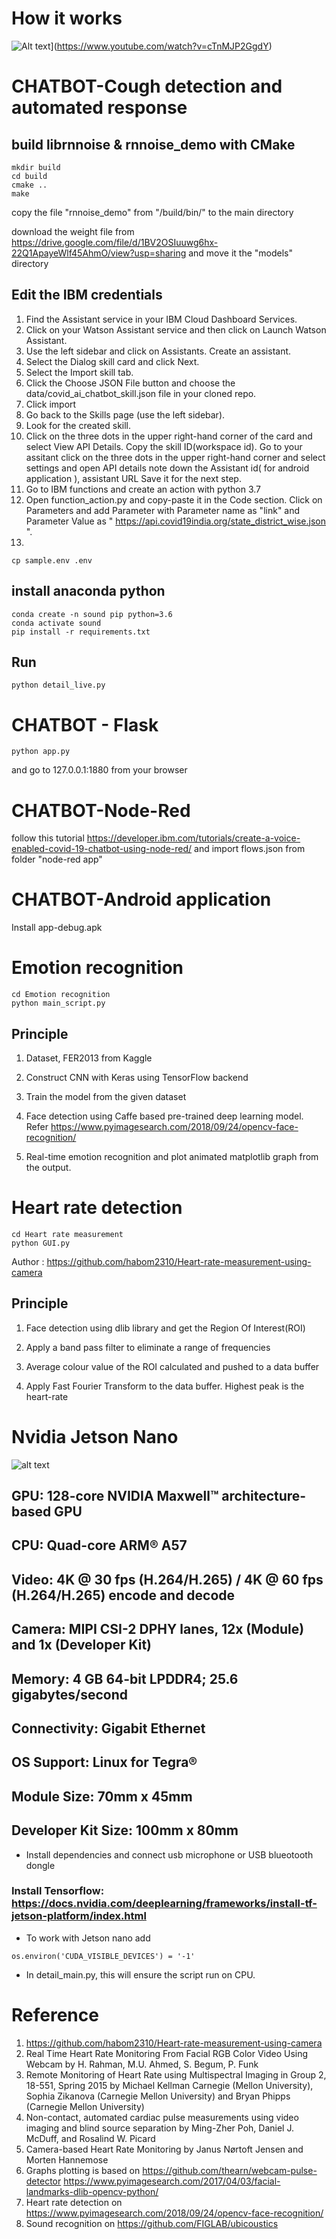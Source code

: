 # How it works
![Alt text](https://img.youtube.com/vi/cTnMJP2GgdY/0.jpg)](https://www.youtube.com/watch?v=cTnMJP2GgdY)

# CHATBOT-Cough detection and automated response

## build librnnoise & rnnoise_demo with CMake

```
mkdir build
cd build
cmake ..
make
```

copy the file "rnnoise_demo" from "/build/bin/" to the main directory

download the weight file from https://drive.google.com/file/d/1BV2OSIuuwg6hx-22Q1ApayeWlf45AhmO/view?usp=sharing
and move it the "models" directory
## Edit the IBM credentials

1. Find the Assistant service in your IBM Cloud Dashboard Services.
2. Click on your Watson Assistant service and then click on Launch Watson Assistant.
3. Use the left sidebar and click on Assistants. Create an assistant.
4. Select the Dialog skill card and click Next.
5. Select the Import skill tab.
6. Click the Choose JSON File button and choose the data/covid_ai_chatbot_skill.json file in your cloned repo.
7. Click import
8. Go back to the Skills page (use the left sidebar).
9. Look for the created skill.
10. Click on the three dots in the upper right-hand corner of the card and select View API Details.
Copy the skill ID(workspace id). Go to your assitant click on the three dots in the upper right-hand corner and select settings and open API details note down the Assistant id( for android application ), assistant URL Save it for the next step.
11. Go to IBM functions and create an action with python 3.7 
12. Open function_action.py and copy-paste it in the Code section. Click on Parameters and add Parameter with Parameter name as "link" and Parameter Value as " https://api.covid19india.org/state_district_wise.json ".
13.
```
cp sample.env .env
```


## install anaconda python
```
conda create -n sound pip python=3.6
conda activate sound
pip install -r requirements.txt
```

## Run

```
python detail_live.py
```
# CHATBOT - Flask

```
python app.py
```
and go to 127.0.0.1:1880 from your browser

# CHATBOT-Node-Red

follow this tutorial https://developer.ibm.com/tutorials/create-a-voice-enabled-covid-19-chatbot-using-node-red/
and import flows.json from folder "node-red app"

# CHATBOT-Android application

Install app-debug.apk

# Emotion recognition
```
cd Emotion recognition
python main_script.py
```
## Principle
1. Dataset, FER2013 from Kaggle

2. Construct CNN with Keras using TensorFlow backend

3. Train the model from the given dataset

4. Face detection using Caffe based pre-trained deep learning model. Refer https://www.pyimagesearch.com/2018/09/24/opencv-face-recognition/

5. Real-time emotion recognition and plot animated matplotlib graph from the output.

# Heart rate detection

```
cd Heart rate measurement
python GUI.py
```
Author : https://github.com/habom2310/Heart-rate-measurement-using-camera

## Principle

1. Face detection using dlib library and get the Region Of Interest(ROI)

2. Apply a band pass filter to eliminate a range of frequencies

3. Average colour value of the ROI calculated and pushed to a data buffer

4. Apply Fast Fourier Transform to the data buffer. Highest peak is the heart-rate

# Nvidia Jetson Nano
![alt text](https://www.waveshare.com/img/devkit/accBoard/Fan-4010-12V/Fan-4010-12V-3_800.jpg)
## GPU: 128-core NVIDIA Maxwell™ architecture-based GPU
## CPU: Quad-core ARM® A57
## Video: 4K @ 30 fps (H.264/H.265) / 4K @ 60 fps (H.264/H.265) encode and decode
## Camera: MIPI CSI-2 DPHY lanes, 12x (Module) and 1x (Developer Kit)
## Memory: 4 GB 64-bit LPDDR4; 25.6 gigabytes/second
## Connectivity: Gigabit Ethernet
## OS Support: Linux for Tegra®
## Module Size: 70mm x 45mm
## Developer Kit Size: 100mm x 80mm
* Install dependencies and connect usb microphone or USB blueotooth dongle
### Install Tensorflow: https://docs.nvidia.com/deeplearning/frameworks/install-tf-jetson-platform/index.html

* To work with Jetson nano add 

```
os.environ('CUDA_VISIBLE_DEVICES') = '-1' 
```
* In detail_main.py, this will ensure the script run on CPU. 

# Reference
1. https://github.com/habom2310/Heart-rate-measurement-using-camera
2. Real Time Heart Rate Monitoring From Facial RGB Color Video Using Webcam by H. Rahman, M.U. Ahmed, S. Begum, P. Funk
3. Remote Monitoring of Heart Rate using Multispectral Imaging in Group 2, 18-551, Spring 2015 by Michael Kellman Carnegie (Mellon University), Sophia Zikanova (Carnegie Mellon University) and Bryan Phipps (Carnegie Mellon University)
4. Non-contact, automated cardiac pulse measurements using video imaging and blind source separation by Ming-Zher Poh, Daniel J. McDuff, and Rosalind W. Picard
5. Camera-based Heart Rate Monitoring by Janus Nørtoft Jensen and Morten Hannemose
6. Graphs plotting is based on https://github.com/thearn/webcam-pulse-detector
https://www.pyimagesearch.com/2017/04/03/facial-landmarks-dlib-opencv-python/
7. Heart rate detection on https://www.pyimagesearch.com/2018/09/24/opencv-face-recognition/
8. Sound recognition on  https://github.com/FIGLAB/ubicoustics




